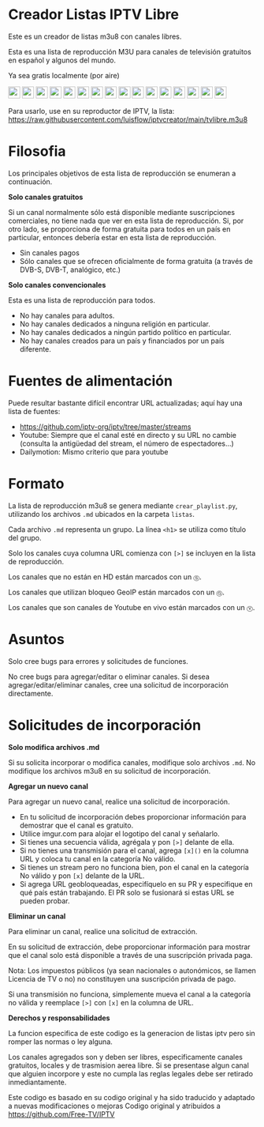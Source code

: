 Creador Listas IPTV Libre
=========================
Este es un creador de listas m3u8 con canales libres. 

Esta es una lista de reproducción M3U para canales de televisión gratuitos en español y algunos del mundo.

Ya sea gratis localmente (por aire)

<img src="https://hatscripts.github.io/circle-flags/flags/ar.svg" width="24"> <img src="https://hatscripts.github.io/circle-flags/flags/br.svg" width="24"> <img src="https://hatscripts.github.io/circle-flags/flags/ca.svg" width="24"> <img src="https://hatscripts.github.io/circle-flags/flags/co.svg" width="24"> <img src="https://hatscripts.github.io/circle-flags/flags/cr.svg" width="24"> <img src="https://hatscripts.github.io/circle-flags/flags/do.svg" width="24"> <img src="https://hatscripts.github.io/circle-flags/flags/ec.svg" width="24"> <img src="https://hatscripts.github.io/circle-flags/flags/um.svg" width="24"> <img src="https://hatscripts.github.io/circle-flags/flags/fr.svg" width="24"> <img src="https://hatscripts.github.io/circle-flags/flags/de.svg" width="24"> <img src="https://hatscripts.github.io/circle-flags/flags/it.svg" width="24"> <img src="https://hatscripts.github.io/circle-flags/flags/mx.svg" width="24"> <img src="https://hatscripts.github.io/circle-flags/flags/py.svg" width="24"> <img src="https://hatscripts.github.io/circle-flags/flags/pe.svg" width="24"> <img src="https://hatscripts.github.io/circle-flags/flags/es.svg" width="24"> <img src="https://hatscripts.github.io/circle-flags/flags/ve.svg" width="24"> 

Para usarlo, use en su reproductor de IPTV, la lista: https://raw.githubusercontent.com/luisflow/iptvcreator/main/tvlibre.m3u8

Filosofia
==========

Los principales objetivos de esta lista de reproducción se enumeran a continuación.

**Solo canales gratuitos**

Si un canal normalmente sólo está disponible mediante suscripciones comerciales, no tiene nada que ver en esta lista de reproducción. Si, por otro lado, se proporciona de forma gratuita para todos en un país en particular, entonces debería estar en esta lista de reproducción.

- Sin canales pagos
- Sólo canales que se ofrecen oficialmente de forma gratuita (a través de DVB-S, DVB-T, analógico, etc.)

**Solo canales convencionales**

Esta es una lista de reproducción para todos.

- No hay canales para adultos.
- No hay canales dedicados a ninguna religión en particular.
- No hay canales dedicados a ningún partido político en particular.
- No hay canales creados para un país y financiados por un país diferente.

Fuentes de alimentación
============

Puede resultar bastante difícil encontrar URL actualizadas; aquí hay una lista de fuentes:

- https://github.com/iptv-org/iptv/tree/master/streams
- Youtube: Siempre que el canal esté en directo y su URL no cambie (consulta la antigüedad del stream, el número de espectadores...)
- Dailymotion: Mismo criterio que para youtube

Formato
=======

La lista de reproducción m3u8 se genera mediante `crear_playlist.py`, utilizando los archivos `.md` ubicados en la carpeta `listas`.

Cada archivo `.md` representa un grupo. La línea `<h1>` se utiliza como título del grupo.

Solo los canales cuya columna URL comienza con `[>]` se incluyen en la lista de reproducción.

Los canales que no están en HD están marcados con un `Ⓢ`.

Los canales que utilizan bloqueo GeoIP están marcados con un `Ⓖ`.

Los canales que son canales de Youtube en vivo están marcados con un `Ⓨ`.


Asuntos
=======

Solo cree bugs para errores y solicitudes de funciones.

No cree bugs para agregar/editar o eliminar canales. Si desea agregar/editar/eliminar canales, cree una solicitud de incorporación directamente.

Solicitudes de incorporación
============================

**Solo modifica archivos .md**

Si su solicita incorporar o modifica canales, modifique solo archivos `.md`. No modifique los archivos m3u8 en su solicitud de incorporación.

**Agregar un nuevo canal**

Para agregar un nuevo canal, realice una solicitud de incorporación.

- En tu solicitud de incorporación debes proporcionar información para demostrar que el canal es gratuito.
- Utilice imgur.com para alojar el logotipo del canal y señalarlo.
- Si tienes una secuencia válida, agrégala y pon `[>]` delante de ella.
- Si no tienes una transmisión para el canal, agrega `[x]()` en la columna URL y coloca tu canal en la categoría No válido.
- Si tienes un stream pero no funciona bien, pon el canal en la categoría No válido y pon `[x]` delante de la URL.
- Si agrega URL geobloqueadas, especifíquelo en su PR y especifique en qué país están trabajando. El PR solo se fusionará si estas URL se pueden probar.

**Eliminar un canal**

Para eliminar un canal, realice una solicitud de extracción.

En su solicitud de extracción, debe proporcionar información para mostrar que el canal solo está disponible a través de una suscripción privada paga.

Nota: Los impuestos públicos (ya sean nacionales o autonómicos, se llamen Licencia de TV o no) no constituyen una suscripción privada de pago.

Si una transmisión no funciona, simplemente mueva el canal a la categoría no válida y reemplace `[>]` con `[x]` en la columna de URL.


**Derechos y responsabilidades**

La funcion especifica de este codigo es la generacion de listas iptv pero sin romper las normas o ley alguna.

Los canales agregados son y deben ser libres, especificamente canales gratuitos, locales y de trasmision aerea libre.
Si se presentase algun canal que alguien incorpore y este no cumpla las reglas legales debe ser retirado inmediantamente.

Este codigo es basado en su codigo original y ha sido traducido y adaptado a nuevas modificaciones o mejoras
Codigo original y atribuidos a https://github.com/Free-TV/IPTV 
